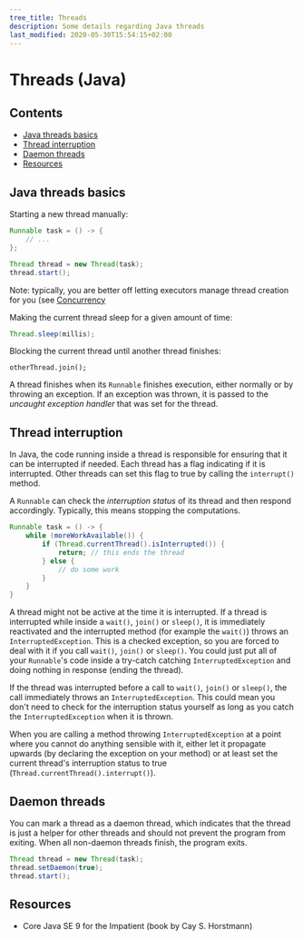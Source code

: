 ```yaml
---
tree_title: Threads
description: Some details regarding Java threads
last_modified: 2020-05-30T15:54:15+02:00
---
```


# Threads (Java)

## Contents

-   [Java threads basics](#java-threads-basics)
-   [Thread interruption](#thread-interruption)
-   [Daemon threads](#daemon-threads)
-   [Resources](#resources)

## Java threads basics

Starting a new thread manually:

```java showLineNumbers
Runnable task = () -> {
    // ...
};

Thread thread = new Thread(task);
thread.start();
```

Note: typically, you are better off letting executors manage thread creation for you (see [Concurrency](../Concurrency.md)

Making the current thread sleep for a given amount of time:

```java showLineNumbers
Thread.sleep(millis);
```

Blocking the current thread until another thread finishes:

    otherThread.join();

A thread finishes when its `Runnable` finishes execution, either normally or by throwing an exception. If an exception was thrown, it is passed to the _uncaught exception handler_ that was set for the thread.

## Thread interruption

In Java, the code running inside a thread is responsible for ensuring that it can be interrupted if needed. Each thread has a flag indicating if it is interrupted. Other threads can set this flag to true by calling the `interrupt()` method.

A `Runnable` can check the _interruption status_ of its thread and then respond accordingly. Typically, this means stopping the computations.

```java showLineNumbers
Runnable task = () -> {
    while (moreWorkAvailable()) {
        if (Thread.currentThread().isInterrupted()) {
            return; // this ends the thread
        } else {
            // do some work
        }
    }
}
```

A thread might not be active at the time it is interrupted. If a thread is interrupted while inside a `wait()`, `join()` or `sleep()`, it is immediately reactivated and the interrupted method (for example the `wait()`) throws an `InterruptedException`. This is a checked exception, so you are forced to deal with it if you call `wait()`, `join()` or `sleep()`.  You could just put all of your `Runnable`'s code inside a try-catch catching `InterruptedException` and doing nothing in response (ending the thread).

If the thread was interrupted before a call to `wait()`, `join()` or `sleep()`, the call immediately throws an `InterruptedException`. This could mean you don't need to check for the interruption status yourself as long as you catch the `InterruptedException` when it is thrown.

When you are calling a method throwing `InterruptedException` at a point where you cannot do anything sensible with it, either let it propagate upwards (by declaring the exception on your method) or at least set the current thread's interruption status to true (`Thread.currentThread().interrupt()`).

## Daemon threads

You can mark a thread as a daemon thread, which indicates that the thread is just a helper for other threads and should not prevent the program from exiting. When all non-daemon threads finish, the program exits.

```java showLineNumbers
Thread thread = new Thread(task);
thread.setDaemon(true);
thread.start();
```

## Resources

-   Core Java SE 9 for the Impatient (book by Cay S. Horstmann)
